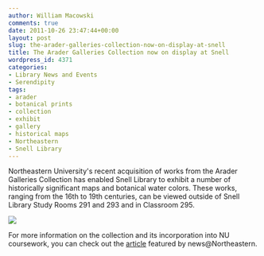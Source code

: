 ```yaml
---
author: William Macowski
comments: true
date: 2011-10-26 23:47:44+00:00
layout: post
slug: the-arader-galleries-collection-now-on-display-at-snell
title: The Arader Galleries Collection now on display at Snell
wordpress_id: 4371
categories:
- Library News and Events
- Serendipity
tags:
- arader
- botanical prints
- collection
- exhibit
- gallery
- historical maps
- Northeastern
- Snell Library
---
```


Northeastern University's recent acquisition of works from the Arader Galleries Collection has enabled Snell Library to exhibit a number of historically significant maps and botanical water colors. These works, ranging from the 16th to 19th centuries, can be viewed outside of Snell Library Study Rooms 291 and 293 and in Classroom 295.

[![](http://www.lib.neu.edu/snippets/wp-content/uploads/2011/10/Arader_flier-231x300.jpg)](http://www.lib.neu.edu/snippets/wp-content/uploads/2011/10/Arader_flier.jpg)

For more information on the collection and its incorporation into NU coursework, you can check out the [article](http://www.northeastern.edu/news/stories/2011/10/arader.html) featured by news@Northeastern.
